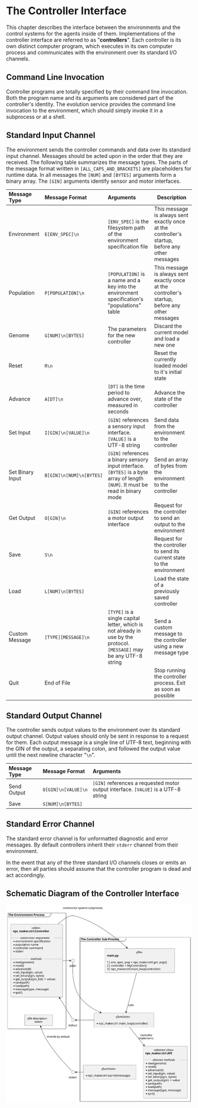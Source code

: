 # The Controller Interface #

This chapter describes the interface between the environments and the control
systems for the agents inside of them. Implementations of the controller
interface are referred to as "**controllers**". Each controller is its own
distinct computer program, which executes in its own computer process and
communicates with the environment over its standard I/O channels.


## Command Line Invocation ##

Controller programs are totally specified by their command line invocation. Both
the program name and its arguments are considered part of the controller's
identity. The evolution service provides the command line invocation to the
environment, which should simply invoke it in a subprocess or at a shell.


## Standard Input Channel ##

The environment sends the controller commands and data over its standard input
channel. Messages should be acted upon in the order that they are received. The
following table summarizes the message types. The parts of the message format
written in `[ALL_CAPS_AND_BRACKETS]` are placeholders for runtime data. In all
messages the `[NUM]` and `[BYTES]` arguments form a binary array. 
The `[GIN]` arguments identify sensor and motor interfaces.

|  Message Type | Message Format | Arguments | Description |
| :------------ | :------------- | :-------- | ----------- |
| Environment | `E[ENV_SPEC]\n` | `[ENV_SPEC]` is the filesystem path of the environment specification file | This message is always sent exactly once at the controller's startup, before any other messages |
| Population | `P[POPULATION]\n` | `[POPULATION]` is a name and a key into the environment specification's "populations" table | This message is always sent exactly once at the controller's startup, before any other messages |
| Genome | `G[NUM]\n[BYTES]` | The parameters for the new controller | Discard the current model and load a new one |
| Reset | `R\n` |  | Reset the currently loaded model to it's initial state |
| Advance | `A[DT]\n` | `[DT]` is the time period to advance over, measured in seconds | Advance the state of the controller |
| Set Input | `I[GIN]\n[VALUE]\n` | `[GIN]` references a sensory input interface. `[VALUE]` is a UTF-8 string | Send data from the environment to the controller |
| Set Binary Input | `B[GIN]\n[NUM]\n[BYTES]` | `[GIN]` references a binary sensory input interface. `[BYTES]` is a byte array of length `[NUM]`. It must be read in binary mode | Send an array of bytes from the environment to the controller |
| Get Output | `O[GIN]\n` | `[GIN]` references a motor output interface | Request for the controller to send an output to the environment |
| Save | `S\n` |  | Request for the controller to send its current state to the environment |
| Load | `L[NUM]\n[BYTES]` |  | Load the state of a previously saved controller |
| Custom Message | `[TYPE][MESSAGE]\n` | `[TYPE]` is a single capital letter, which is not already in use by the protocol. `[MESSAGE]` may be any UTF-8 string | Send a custom message to the controller using a new message type |
| Quit | End of File |  | Stop running the controller process. Exit as soon as possible |


## Standard Output Channel ##

The controller sends output values to the environment over its standard output
channel. Output values should only be sent in response to a request for them.
Each output message is a single line of UTF-8 text, beginning with the GIN of
the output, a separating colon, and followed the output value until the next
newline character "`\n`".

|  Message Type | Message Format | Arguments |
| :------------ | :------------- | :-------- |
| Send Output   | `O[GIN]\n[VALUE]\n` | `[GIN]` references a requested motor output interface. `[VALUE]` is a UTF-8 string |
| Save | `S[NUM]\n[BYTES]` |  |


## Standard Error Channel ##

The standard error channel is for unformatted diagnostic and error messages.
By default controllers inherit their `stderr` channel from their environment.

In the event that any of the three standard I/O channels closes or emits an error,
then all parties should assume that the controller program is dead and act accordingly.


## Schematic Diagram of the Controller Interface ##

![Schematic Diagram](images/controller_interface.svg)

